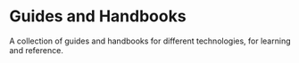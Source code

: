# Guides and Handbooks

A collection of guides and handbooks for different technologies, for learning and reference.
